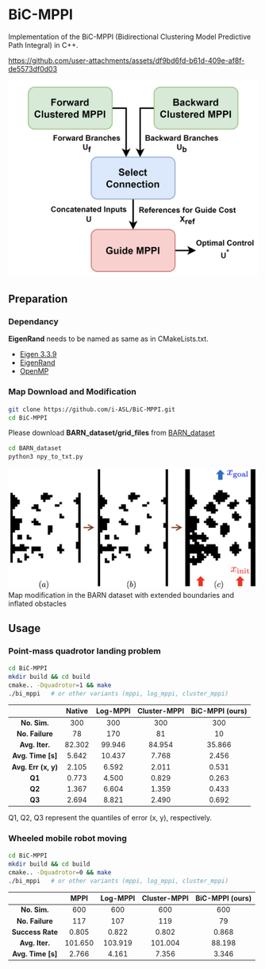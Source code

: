 # BiC-MPPI

Implementation of the BiC-MPPI (Bidirectional Clustering Model Predictive Path Integral) in C++.

https://github.com/user-attachments/assets/df9bd6fd-b61d-409e-af8f-de5573df0d03

![scheme](doc/scheme_white.png)

## Preparation

### Dependancy
**EigenRand** needs to be named as same as in CMakeLists.txt.
- [Eigen 3.3.9](https://gitlab.com/libeigen/eigen/-/releases/3.3.9)
- [EigenRand](https://github.com/bab2min/EigenRand)
- [OpenMP](https://www.openmp.org/)

### Map Download and Modification
```bash
git clone https://github.com/i-ASL/BiC-MPPI.git
cd BiC-MPPI
```

Please download **BARN_dataset/grid_files** from [BARN_dataset](https://www.cs.utexas.edu/~xiao/BARN/BARN.html)
```bash
cd BARN_dataset
python3 npy_to_txt.py
```


![barn_mod](doc/barn_mod.png)
Map modification in the BARN dataset with extended boundaries and inflated obstacles
## Usage
### Point-mass quadrotor landing problem
```bash
cd BiC-MPPI
mkdir build && cd build
cmake.. -Dquadrotor=1 && make
./bi_mppi   # or other variants (mppi, log_mppi, cluster_mppi)
```
|                  |  Native  | Log-MPPI | Cluster-MPPI | BiC-MPPI (ours) |
|:----------------:|:--------:|:--------:|:------------:|:---------------:|
| **No. Sim.**     |    300   |    300   |      300     |       300       |
| **No. Failure**  |    78    |   170    |      81      |       10        |
| **Avg. Iter.**   |  82.302  | 99.946   |    84.954    |     35.866      |
| **Avg. Time [s]**|  5.642   | 10.437   |    7.768     |      2.456      |
| **Avg. Err (x, y)**|  2.105   | 6.592    |    2.011     |      0.531      |
| **Q1**           |  0.773   | 4.500    |    0.829     |      0.263      |
| **Q2**           |  1.367   | 6.604    |    1.359     |      0.433      |
| **Q3**           |  2.694   | 8.821    |    2.490     |      0.692      |

Q1, Q2, Q3 represent the quantiles of error (x, y), respectively.

### Wheeled mobile robot moving
```bash
cd BiC-MPPI
mkdir build && cd build
cmake.. -Dquadrotor=0 && make
./bi_mppi   # or other variants (mppi, log_mppi, cluster_mppi)
```
|                  | MPPI          | Log-MPPI      | Cluster-MPPI | BiC-MPPI (ours) |
|:----------------:|:--------:|:--------:|:------------:|:---------------:|
| **No. Sim.**     | 600           | 600           | 600          | 600             |
| **No. Failure**  | 117           | 107           | 119          | 79              |
| **Success Rate** | 0.805         | 0.822         | 0.802        | 0.868           |
| **Avg. Iter.**   | 101.650       | 103.919       | 101.004      | 88.198          |
| **Avg. Time [s]**| 2.766         | 4.161         | 7.356        | 3.346           |
